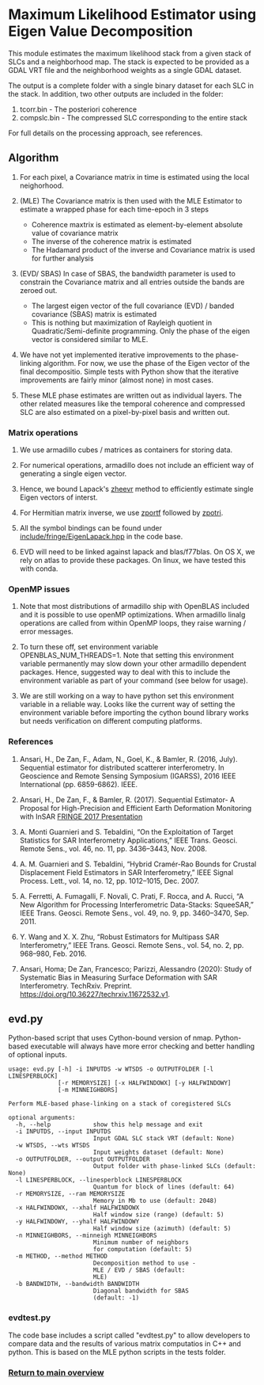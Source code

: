 # Maximum Likelihood Estimator using Eigen Value Decomposition

This module estimates the maximum likelihood stack from a given stack of SLCs and a neighborhood map. The stack is expected to be provided as a GDAL VRT file and the neighborhood weights as a single GDAL dataset. 

The output is a complete folder with a single binary dataset for each SLC in the stack. In addition, two other outputs are included in the folder:

1) tcorr.bin - The posteriori coherence
2) compslc.bin - The compressed SLC corresponding to the entire stack


For full details on the processing approach, see references.

## Algorithm

1. For each pixel, a Covariance matrix in time is estimated using the local neighorhood.

2. (MLE) The Covariance matrix is then used with the MLE Estimator to estimate a wrapped phase for each time-epoch in 3 steps
    - Coherence maxtrix is estimated as element-by-element absolute value of covariance matrix
    - The inverse of the coherence matrix is estimated
    - The Hadamard product of the inverse and Covariance matrix is used for further analysis


2. (EVD/ SBAS) In case of SBAS, the bandwidth parameter is used to constrain the Covariance matrix and all entries outside the bands are zeroed out. 
    - The largest eigen vector of the full covariance (EVD) / banded covariance (SBAS) matrix is estimated
    - This is nothing but maximization of Rayleigh quotient in Quadratic/Semi-definite programming. Only the phase of the eigen vector is considered similar to MLE.


3. We have not yet implemented iterative improvements to the phase-linking algorithm. For now, we use the phase of the Eigen vector of the final decompositio. Simple tests with Python show that the iterative improvements are fairly minor (almost none) in most cases.


4. These MLE phase estimates are written out as individual layers. The other related measures like the temporal coherence and compressed SLC are also estimated on a pixel-by-pixel basis and written out.


### Matrix operations

1. We use armadillo cubes / matrices as containers for storing data.

2. For numerical operations, armadillo does not include an efficient way of generating a single eigen vector.

3. Hence, we bound Lapack's [zheevr](http://www.netlib.org/lapack/explore-html/d9/dd2/zheevr_8f.html) method to efficiently estimate single Eigen vectors of interst. 

4. For Hermitian matrix inverse, we use [zportf](http://www.netlib.org/lapack/explore-3.1.1-html/zpotrf.f.html) followed by [zpotri](http://www.netlib.org/lapack/explore-3.1.1-html/zpotri.f.html).

5. All the symbol bindings can be found under [include/fringe/EigenLapack.hpp](../../../include/fringe/EigenLapack.hpp) in the code base. 

6. EVD will need to be linked against lapack and blas/f77blas. On OS X, we rely on atlas to provide these packages. On linux, we have tested this with conda. 


### OpenMP issues

1. Note that most distributions of armadillo ship with OpenBLAS included and it is possible to use openMP optimizations. When armadillo linalg operations are called from within OpenMP loops, they raise warning / error messages. 

2. To turn these off, set environment variable OPENBLAS_NUM_THREADS=1. Note that setting this environment variable permanently may slow down your other armadillo dependent packages. Hence, suggested way to deal with this to include the environment variable as part of your command (see below for usage).

3. We are still working on a way to have python set this environment variable in a reliable way. Looks like the current way of setting the environment variable before importing the cython bound library works but needs verification on different computing platforms.


### References

1. Ansari, H., De Zan, F., Adam, N., Goel, K., & Bamler, R. (2016, July). Sequential estimator for distributed scatterer interferometry. In Geoscience and Remote Sensing Symposium (IGARSS), 2016 IEEE International (pp. 6859-6862). IEEE.

2. Ansari, H., De Zan, F., & Bamler, R. (2017). Sequential Estimator- A Proposal for High-Precision and Efficient Earth Deformation Monitoring with InSAR [FRINGE 2017 Presentation](http://fringe2017.esa.int/files/presentation324.pdf) 

3. A. Monti Guarnieri and S. Tebaldini, “On the Exploitation of Target Statistics for SAR Interferometry Applications,” IEEE Trans. Geosci. Remote Sens., vol. 46, no. 11, pp. 3436–3443, Nov. 2008.

4. A. M. Guarnieri and S. Tebaldini, “Hybrid Cramér-Rao Bounds for Crustal Displacement Field Estimators in SAR Interferometry,” IEEE Signal Process. Lett., vol. 14, no. 12, pp. 1012–1015, Dec. 2007.

5. A. Ferretti, A. Fumagalli, F. Novali, C. Prati, F. Rocca, and A. Rucci, “A New Algorithm for Processing Interferometric Data-Stacks: SqueeSAR,” IEEE Trans. Geosci. Remote Sens., vol. 49, no. 9, pp. 3460–3470, Sep. 2011.

6. Y. Wang and X. X. Zhu, “Robust Estimators for Multipass SAR Interferometry,” IEEE Trans. Geosci. Remote Sens., vol. 54, no. 2, pp. 968–980, Feb. 2016.

7. Ansari, Homa; De Zan, Francesco; Parizzi, Alessandro (2020): Study of Systematic Bias in Measuring Surface Deformation with SAR Interferometry. TechRxiv. Preprint. https://doi.org/10.36227/techrxiv.11672532.v1.

## evd.py 

Python-based script that uses Cython-bound version of nmap.
Python-based executable will always have more error checking and better handling of optional inputs. 

```
usage: evd.py [-h] -i INPUTDS -w WTSDS -o OUTPUTFOLDER [-l LINESPERBLOCK]
              [-r MEMORYSIZE] [-x HALFWINDOWX] [-y HALFWINDOWY]
              [-m MINNEIGHBORS]

Perform MLE-based phase-linking on a stack of coregistered SLCs

optional arguments:
  -h, --help            show this help message and exit
  -i INPUTDS, --input INPUTDS
                        Input GDAL SLC stack VRT (default: None)
  -w WTSDS, --wts WTSDS
                        Input weights dataset (default: None)
  -o OUTPUTFOLDER, --output OUTPUTFOLDER
                        Output folder with phase-linked SLCs (default: None)
  -l LINESPERBLOCK, --linesperblock LINESPERBLOCK
                        Quantum for block of lines (default: 64)
  -r MEMORYSIZE, --ram MEMORYSIZE
                        Memory in Mb to use (default: 2048)
  -x HALFWINDOWX, --xhalf HALFWINDOWX
                        Half window size (range) (default: 5)
  -y HALFWINDOWY, --yhalf HALFWINDOWY
                        Half window size (azimuth) (default: 5)
  -n MINNEIGHBORS, --minneigh MINNEIGHBORS
                        Minimum number of neighbors
                        for computation (default: 5)
  -m METHOD, --method METHOD
                        Decomposition method to use -
                        MLE / EVD / SBAS (default:
                        MLE)
  -b BANDWIDTH, --bandwidth BANDWIDTH
                        Diagonal bandwidth for SBAS
                        (default: -1)

```


### evdtest.py

The code base includes a script called "evdtest.py" to allow developers to compare data and the results of various matrix computatios in C++ and python. This is based on the MLE python scripts in the tests folder.


### [Return to main overview](../../../README.md)

